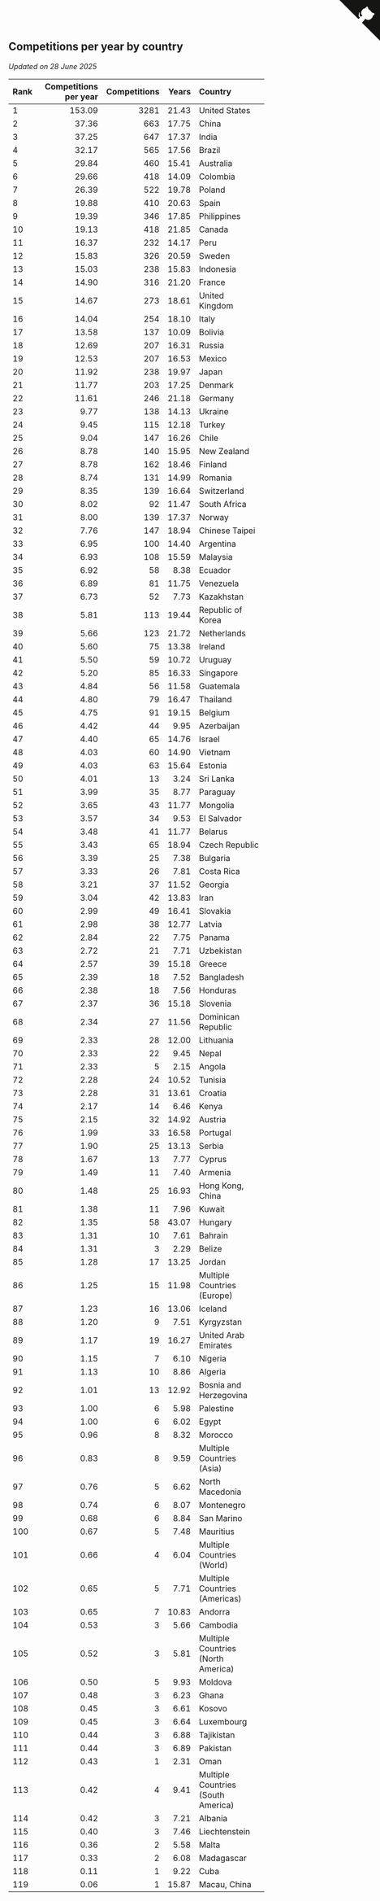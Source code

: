 ## Competitions per year by country

*Updated on 28 June 2025*

| Rank | Competitions per year | Competitions | Years | Country |
| :--- | ---: | ---: | ---: | :--- |
| 1 | 153.09 | 3281 | 21.43 | United States |
| 2 | 37.36 | 663 | 17.75 | China |
| 3 | 37.25 | 647 | 17.37 | India |
| 4 | 32.17 | 565 | 17.56 | Brazil |
| 5 | 29.84 | 460 | 15.41 | Australia |
| 6 | 29.66 | 418 | 14.09 | Colombia |
| 7 | 26.39 | 522 | 19.78 | Poland |
| 8 | 19.88 | 410 | 20.63 | Spain |
| 9 | 19.39 | 346 | 17.85 | Philippines |
| 10 | 19.13 | 418 | 21.85 | Canada |
| 11 | 16.37 | 232 | 14.17 | Peru |
| 12 | 15.83 | 326 | 20.59 | Sweden |
| 13 | 15.03 | 238 | 15.83 | Indonesia |
| 14 | 14.90 | 316 | 21.20 | France |
| 15 | 14.67 | 273 | 18.61 | United Kingdom |
| 16 | 14.04 | 254 | 18.10 | Italy |
| 17 | 13.58 | 137 | 10.09 | Bolivia |
| 18 | 12.69 | 207 | 16.31 | Russia |
| 19 | 12.53 | 207 | 16.53 | Mexico |
| 20 | 11.92 | 238 | 19.97 | Japan |
| 21 | 11.77 | 203 | 17.25 | Denmark |
| 22 | 11.61 | 246 | 21.18 | Germany |
| 23 | 9.77 | 138 | 14.13 | Ukraine |
| 24 | 9.45 | 115 | 12.18 | Turkey |
| 25 | 9.04 | 147 | 16.26 | Chile |
| 26 | 8.78 | 140 | 15.95 | New Zealand |
| 27 | 8.78 | 162 | 18.46 | Finland |
| 28 | 8.74 | 131 | 14.99 | Romania |
| 29 | 8.35 | 139 | 16.64 | Switzerland |
| 30 | 8.02 | 92 | 11.47 | South Africa |
| 31 | 8.00 | 139 | 17.37 | Norway |
| 32 | 7.76 | 147 | 18.94 | Chinese Taipei |
| 33 | 6.95 | 100 | 14.40 | Argentina |
| 34 | 6.93 | 108 | 15.59 | Malaysia |
| 35 | 6.92 | 58 | 8.38 | Ecuador |
| 36 | 6.89 | 81 | 11.75 | Venezuela |
| 37 | 6.73 | 52 | 7.73 | Kazakhstan |
| 38 | 5.81 | 113 | 19.44 | Republic of Korea |
| 39 | 5.66 | 123 | 21.72 | Netherlands |
| 40 | 5.60 | 75 | 13.38 | Ireland |
| 41 | 5.50 | 59 | 10.72 | Uruguay |
| 42 | 5.20 | 85 | 16.33 | Singapore |
| 43 | 4.84 | 56 | 11.58 | Guatemala |
| 44 | 4.80 | 79 | 16.47 | Thailand |
| 45 | 4.75 | 91 | 19.15 | Belgium |
| 46 | 4.42 | 44 | 9.95 | Azerbaijan |
| 47 | 4.40 | 65 | 14.76 | Israel |
| 48 | 4.03 | 60 | 14.90 | Vietnam |
| 49 | 4.03 | 63 | 15.64 | Estonia |
| 50 | 4.01 | 13 | 3.24 | Sri Lanka |
| 51 | 3.99 | 35 | 8.77 | Paraguay |
| 52 | 3.65 | 43 | 11.77 | Mongolia |
| 53 | 3.57 | 34 | 9.53 | El Salvador |
| 54 | 3.48 | 41 | 11.77 | Belarus |
| 55 | 3.43 | 65 | 18.94 | Czech Republic |
| 56 | 3.39 | 25 | 7.38 | Bulgaria |
| 57 | 3.33 | 26 | 7.81 | Costa Rica |
| 58 | 3.21 | 37 | 11.52 | Georgia |
| 59 | 3.04 | 42 | 13.83 | Iran |
| 60 | 2.99 | 49 | 16.41 | Slovakia |
| 61 | 2.98 | 38 | 12.77 | Latvia |
| 62 | 2.84 | 22 | 7.75 | Panama |
| 63 | 2.72 | 21 | 7.71 | Uzbekistan |
| 64 | 2.57 | 39 | 15.18 | Greece |
| 65 | 2.39 | 18 | 7.52 | Bangladesh |
| 66 | 2.38 | 18 | 7.56 | Honduras |
| 67 | 2.37 | 36 | 15.18 | Slovenia |
| 68 | 2.34 | 27 | 11.56 | Dominican Republic |
| 69 | 2.33 | 28 | 12.00 | Lithuania |
| 70 | 2.33 | 22 | 9.45 | Nepal |
| 71 | 2.33 | 5 | 2.15 | Angola |
| 72 | 2.28 | 24 | 10.52 | Tunisia |
| 73 | 2.28 | 31 | 13.61 | Croatia |
| 74 | 2.17 | 14 | 6.46 | Kenya |
| 75 | 2.15 | 32 | 14.92 | Austria |
| 76 | 1.99 | 33 | 16.58 | Portugal |
| 77 | 1.90 | 25 | 13.13 | Serbia |
| 78 | 1.67 | 13 | 7.77 | Cyprus |
| 79 | 1.49 | 11 | 7.40 | Armenia |
| 80 | 1.48 | 25 | 16.93 | Hong Kong, China |
| 81 | 1.38 | 11 | 7.96 | Kuwait |
| 82 | 1.35 | 58 | 43.07 | Hungary |
| 83 | 1.31 | 10 | 7.61 | Bahrain |
| 84 | 1.31 | 3 | 2.29 | Belize |
| 85 | 1.28 | 17 | 13.25 | Jordan |
| 86 | 1.25 | 15 | 11.98 | Multiple Countries (Europe) |
| 87 | 1.23 | 16 | 13.06 | Iceland |
| 88 | 1.20 | 9 | 7.51 | Kyrgyzstan |
| 89 | 1.17 | 19 | 16.27 | United Arab Emirates |
| 90 | 1.15 | 7 | 6.10 | Nigeria |
| 91 | 1.13 | 10 | 8.86 | Algeria |
| 92 | 1.01 | 13 | 12.92 | Bosnia and Herzegovina |
| 93 | 1.00 | 6 | 5.98 | Palestine |
| 94 | 1.00 | 6 | 6.02 | Egypt |
| 95 | 0.96 | 8 | 8.32 | Morocco |
| 96 | 0.83 | 8 | 9.59 | Multiple Countries (Asia) |
| 97 | 0.76 | 5 | 6.62 | North Macedonia |
| 98 | 0.74 | 6 | 8.07 | Montenegro |
| 99 | 0.68 | 6 | 8.84 | San Marino |
| 100 | 0.67 | 5 | 7.48 | Mauritius |
| 101 | 0.66 | 4 | 6.04 | Multiple Countries (World) |
| 102 | 0.65 | 5 | 7.71 | Multiple Countries (Americas) |
| 103 | 0.65 | 7 | 10.83 | Andorra |
| 104 | 0.53 | 3 | 5.66 | Cambodia |
| 105 | 0.52 | 3 | 5.81 | Multiple Countries (North America) |
| 106 | 0.50 | 5 | 9.93 | Moldova |
| 107 | 0.48 | 3 | 6.23 | Ghana |
| 108 | 0.45 | 3 | 6.61 | Kosovo |
| 109 | 0.45 | 3 | 6.64 | Luxembourg |
| 110 | 0.44 | 3 | 6.88 | Tajikistan |
| 111 | 0.44 | 3 | 6.89 | Pakistan |
| 112 | 0.43 | 1 | 2.31 | Oman |
| 113 | 0.42 | 4 | 9.41 | Multiple Countries (South America) |
| 114 | 0.42 | 3 | 7.21 | Albania |
| 115 | 0.40 | 3 | 7.46 | Liechtenstein |
| 116 | 0.36 | 2 | 5.58 | Malta |
| 117 | 0.33 | 2 | 6.08 | Madagascar |
| 118 | 0.11 | 1 | 9.22 | Cuba |
| 119 | 0.06 | 1 | 15.87 | Macau, China |


<a href="https://github.com/JustinTimeCuber/wca_statistics" class="github-corner" aria-label="View source on Github"><svg width="80" height="80" viewBox="0 0 250 250" style="fill:#151513; color:#fff; position: absolute; top: 0; border: 0; right: 0;" aria-hidden="true"><path d="M0,0 L115,115 L130,115 L142,142 L250,250 L250,0 Z"></path><path d="M128.3,109.0 C113.8,99.7 119.0,89.6 119.0,89.6 C122.0,82.7 120.5,78.6 120.5,78.6 C119.2,72.0 123.4,76.3 123.4,76.3 C127.3,80.9 125.5,87.3 125.5,87.3 C122.9,97.6 130.6,101.9 134.4,103.2" fill="currentColor" style="transform-origin: 130px 106px;" class="octo-arm"></path><path d="M115.0,115.0 C114.9,115.1 118.7,116.5 119.8,115.4 L133.7,101.6 C136.9,99.2 139.9,98.4 142.2,98.6 C133.8,88.0 127.5,74.4 143.8,58.0 C148.5,53.4 154.0,51.2 159.7,51.0 C160.3,49.4 163.2,43.6 171.4,40.1 C171.4,40.1 176.1,42.5 178.8,56.2 C183.1,58.6 187.2,61.8 190.9,65.4 C194.5,69.0 197.7,73.2 200.1,77.6 C213.8,80.2 216.3,84.9 216.3,84.9 C212.7,93.1 206.9,96.0 205.4,96.6 C205.1,102.4 203.0,107.8 198.3,112.5 C181.9,128.9 168.3,122.5 157.7,114.1 C157.9,116.9 156.7,120.9 152.7,124.9 L141.0,136.5 C139.8,137.7 141.6,141.9 141.8,141.8 Z" fill="currentColor" class="octo-body"></path></svg></a><style>.github-corner:hover .octo-arm{animation:octocat-wave 560ms ease-in-out}@keyframes octocat-wave{0%,100%{transform:rotate(0)}20%,60%{transform:rotate(-25deg)}40%,80%{transform:rotate(10deg)}}@media (max-width:500px){.github-corner:hover .octo-arm{animation:none}.github-corner .octo-arm{animation:octocat-wave 560ms ease-in-out}}</style>
